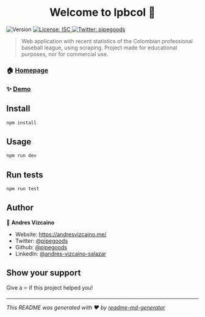 <h1 align="center">Welcome to lpbcol 👋</h1>
<p>
  <img alt="Version" src="https://img.shields.io/badge/version-1.0.0-blue.svg?cacheSeconds=2592000" />
  <a href="#" target="_blank">
    <img alt="License: ISC" src="https://img.shields.io/badge/License-ISC-yellow.svg" />
  </a>
  <a href="https://twitter.com/pipegoods" target="_blank">
    <img alt="Twitter: pipegoods" src="https://img.shields.io/twitter/follow/pipegoods.svg?style=social" />
  </a>
</p>

> Web application with recent statistics of the Colombian professional baseball league, using scraping. Project made for educational purposes, nor for commercial use.

### 🏠 [Homepage](src/pages/index.asto)

### ✨ [Demo](lpbcol-app.vercel.app)

## Install

```sh
npm install
```

## Usage

```sh
npm run dev
```

## Run tests

```sh
npm run test
```

## Author

👤 **Andres Vizcaino**

* Website: https://andresvizcaino.me/
* Twitter: [@pipegoods](https://twitter.com/pipegoods)
* Github: [@pipegoods](https://github.com/pipegoods)
* LinkedIn: [@andres-vizcaino-salazar](https://linkedin.com/in/andres-vizcaino-salazar)

## Show your support

Give a ⭐️ if this project helped you!

***
_This README was generated with ❤️ by [readme-md-generator](https://github.com/kefranabg/readme-md-generator)_